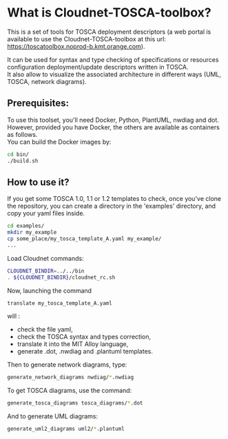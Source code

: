 What is Cloudnet-TOSCA-toolbox?
=
This is a set of tools for TOSCA deployment descriptors (a web portal is available to use the Cloudnet-TOSCA-toolbox at this url: https://toscatoolbox.noprod-b.kmt.orange.com).  

It can be used for syntax and type checking of specifications or resources configuration deployment/update descriptors written in TOSCA.  
It also allow to visualize the associated architecture in different ways (UML, TOSCA, network diagrams).

Prerequisites:  
-
To use this toolset, you'll need Docker, Python, PlantUML, nwdiag and dot.  
However, provided you have Docker, the others are available as containers as follows.  
You can build the Docker images by:  
```sh
cd bin/  
./build.sh
```
How to use it?  
- 
If you get some TOSCA 1.0, 1.1 or 1.2 templates to check, once you've clone the repository, you can create a directory in the 'examples' directory, and copy your yaml files inside.  
```sh
cd examples/  
mkdir my_example  
cp some_place/my_tosca_template_A.yaml my_example/  
...  
```
Load Cloudnet commands:  
```sh
CLOUDNET_BINDIR=../../bin  
. ${CLOUDNET_BINDIR}/cloudnet_rc.sh  
```	
Now, launching the command  
```sh
translate my_tosca_template_A.yaml  
```
will :  
 - check the file yaml,  
 - check the TOSCA syntax and types correction,  
 - translate it into the MIT Alloy language,  
 - generate .dot, .nwdiag and .plantuml templates.  

Then to generate network diagrams, type:  
```sh
generate_network_diagrams nwdiag/*.nwdiag  
```
To get TOSCA diagrams, use the command:  
```sh
generate_tosca_diagrams tosca_diagrams/*.dot  
```
And to generate UML diagrams:  
```sh
generate_uml2_diagrams uml2/*.plantuml  
```
